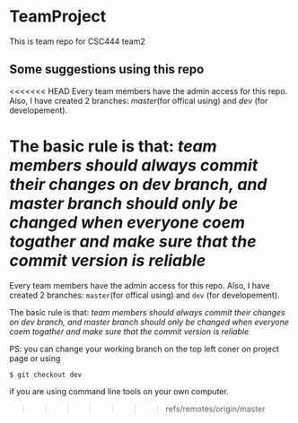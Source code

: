 # TeamProject
This is team repo for CSC444 team2

## Some suggestions using this repo

<<<<<<< HEAD
Every team members have the admin access for this repo. Also, I have created 2 branches: *master*(for offical using) and *dev* (for developement). 

The basic rule is that: *team members should always commit their changes on dev branch, and master branch should only be changed when everyone coem togather and make sure that the commit version is reliable*
=======
Every team members have the admin access for this repo. Also, I have created 2 branches: `master`(for offical using) and `dev` (for developement). 

The basic rule is that: *team members should always commit their changes on dev branch, and master branch should only be changed when everyone coem togather and make sure that the commit version is reliable*

PS: you can change your working branch on the top left coner on project page or using 

`$ git checkout dev` 

if you are using command line tools on your own computer.
>>>>>>> refs/remotes/origin/master
